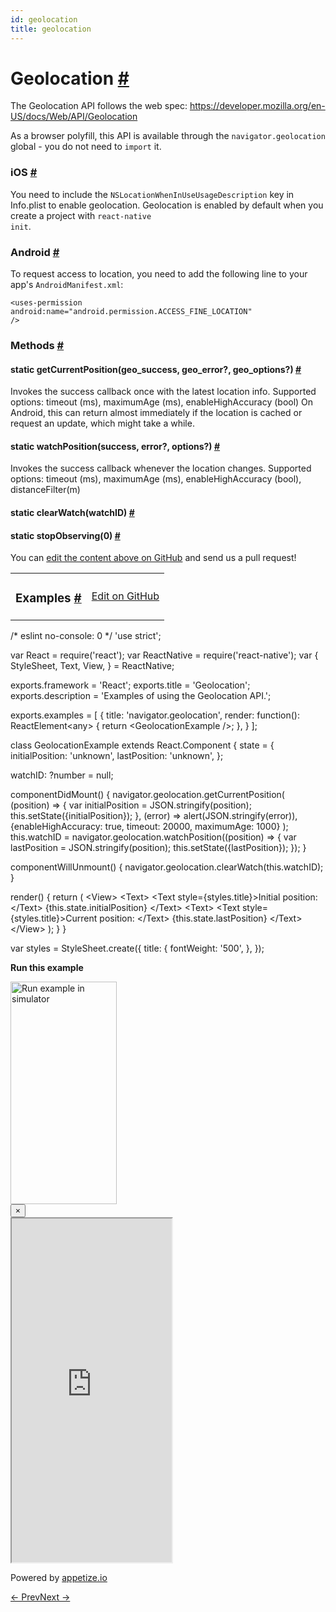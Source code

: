 ```yaml
---
id: geolocation
title: geolocation
---
```

<a id="content"></a><h1><a class="anchor" name="geolocation"></a>Geolocation <a class="hash-link" href="docs/geolocation.html#geolocation">#</a></h1><div><div><p>The Geolocation API follows the web spec:
<a href="https://developer.mozilla.org/en-US/docs/Web/API/Geolocation">https://developer.mozilla.org/en-US/docs/Web/API/Geolocation</a></p><p>As a browser polyfill, this API is available through the <code>navigator.geolocation</code>
global - you do not need to <code>import</code> it.</p><h3><a class="anchor" name="ios"></a>iOS <a class="hash-link" href="docs/geolocation.html#ios">#</a></h3><p>You need to include the <code>NSLocationWhenInUseUsageDescription</code> key
in Info.plist to enable geolocation. Geolocation is enabled by default
when you create a project with <code>react-native init</code>.</p><h3><a class="anchor" name="android"></a>Android <a class="hash-link" href="docs/geolocation.html#android">#</a></h3><p>To request access to location, you need to add the following line to your
app's <code>AndroidManifest.xml</code>:</p><p><code>&lt;uses-permission android:name="android.permission.ACCESS_FINE_LOCATION" /&gt;</code></p></div><span><h3><a class="anchor" name="methods"></a>Methods <a class="hash-link" href="docs/geolocation.html#methods">#</a></h3><div class="props"><div class="prop"><h4 class="methodTitle"><a class="anchor" name="getcurrentposition"></a><span class="methodType">static </span>getCurrentPosition<span class="methodType">(geo_success, geo_error?, geo_options?)</span> <a class="hash-link" href="docs/geolocation.html#getcurrentposition">#</a></h4><div><p>Invokes the success callback once with the latest location info.  Supported
options: timeout (ms), maximumAge (ms), enableHighAccuracy (bool)
On Android, this can return almost immediately if the location is cached or
request an update, which might take a while.</p></div></div><div class="prop"><h4 class="methodTitle"><a class="anchor" name="watchposition"></a><span class="methodType">static </span>watchPosition<span class="methodType">(success, error?, options?)</span> <a class="hash-link" href="docs/geolocation.html#watchposition">#</a></h4><div><p>Invokes the success callback whenever the location changes.  Supported
options: timeout (ms), maximumAge (ms), enableHighAccuracy (bool), distanceFilter(m)</p></div></div><div class="prop"><h4 class="methodTitle"><a class="anchor" name="clearwatch"></a><span class="methodType">static </span>clearWatch<span class="methodType">(watchID)</span> <a class="hash-link" href="docs/geolocation.html#clearwatch">#</a></h4></div><div class="prop"><h4 class="methodTitle"><a class="anchor" name="stopobserving"></a><span class="methodType">static </span>stopObserving<span class="methodType">(0)</span> <a class="hash-link" href="docs/geolocation.html#stopobserving">#</a></h4></div></div></span></div><p class="edit-page-block">You can <a target="_blank" href="https://github.com/facebook/react-native/blob/master/Libraries/Geolocation/Geolocation.js">edit the content above on GitHub</a> and send us a pull request!</p><div><div><table width="100%"><tbody><tr><td><h3><a class="anchor" name="examples"></a>Examples <a class="hash-link" href="docs/geolocation.html#examples">#</a></h3></td><td style="text-align:right;"><a target="_blank" href="https://github.com/facebook/react-native/blob/master/Examples/UIExplorer/js/GeolocationExample.js">Edit on GitHub</a></td></tr></tbody></table><div class="example-container"><div class="prism language-javascript"><span class="token comment" spellcheck="true">/* eslint no-console: 0 */</span>
<span class="token string">'use strict'</span><span class="token punctuation">;</span>


<span class="token keyword">var</span> React <span class="token operator">=</span> <span class="token function">require<span class="token punctuation">(</span></span><span class="token string">'react'</span><span class="token punctuation">)</span><span class="token punctuation">;</span>
<span class="token keyword">var</span> ReactNative <span class="token operator">=</span> <span class="token function">require<span class="token punctuation">(</span></span><span class="token string">'react-native'</span><span class="token punctuation">)</span><span class="token punctuation">;</span>
<span class="token keyword">var</span> <span class="token punctuation">{</span>
  StyleSheet<span class="token punctuation">,</span>
  Text<span class="token punctuation">,</span>
  View<span class="token punctuation">,</span>
<span class="token punctuation">}</span> <span class="token operator">=</span> ReactNative<span class="token punctuation">;</span>

exports<span class="token punctuation">.</span>framework <span class="token operator">=</span> <span class="token string">'React'</span><span class="token punctuation">;</span>
exports<span class="token punctuation">.</span>title <span class="token operator">=</span> <span class="token string">'Geolocation'</span><span class="token punctuation">;</span>
exports<span class="token punctuation">.</span>description <span class="token operator">=</span> <span class="token string">'Examples of using the Geolocation API.'</span><span class="token punctuation">;</span>

exports<span class="token punctuation">.</span>examples <span class="token operator">=</span> <span class="token punctuation">[</span>
  <span class="token punctuation">{</span>
    title<span class="token punctuation">:</span> <span class="token string">'navigator.geolocation'</span><span class="token punctuation">,</span>
    render<span class="token punctuation">:</span> <span class="token keyword">function</span><span class="token punctuation">(</span><span class="token punctuation">)</span><span class="token punctuation">:</span> ReactElement&lt;any<span class="token operator">&gt;</span> <span class="token punctuation">{</span>
      <span class="token keyword">return</span> &lt;GeolocationExample <span class="token operator">/</span><span class="token operator">&gt;</span><span class="token punctuation">;</span>
    <span class="token punctuation">}</span><span class="token punctuation">,</span>
  <span class="token punctuation">}</span>
<span class="token punctuation">]</span><span class="token punctuation">;</span>

class <span class="token class-name">GeolocationExample</span> extends <span class="token class-name">React<span class="token punctuation">.</span>Component</span> <span class="token punctuation">{</span>
  state <span class="token operator">=</span> <span class="token punctuation">{</span>
    initialPosition<span class="token punctuation">:</span> <span class="token string">'unknown'</span><span class="token punctuation">,</span>
    lastPosition<span class="token punctuation">:</span> <span class="token string">'unknown'</span><span class="token punctuation">,</span>
  <span class="token punctuation">}</span><span class="token punctuation">;</span>

  watchID<span class="token punctuation">:</span> <span class="token operator">?</span>number <span class="token operator">=</span> <span class="token keyword">null</span><span class="token punctuation">;</span>

  <span class="token function">componentDidMount<span class="token punctuation">(</span></span><span class="token punctuation">)</span> <span class="token punctuation">{</span>
    navigator<span class="token punctuation">.</span>geolocation<span class="token punctuation">.</span><span class="token function">getCurrentPosition<span class="token punctuation">(</span></span>
      <span class="token punctuation">(</span>position<span class="token punctuation">)</span> <span class="token operator">=</span><span class="token operator">&gt;</span> <span class="token punctuation">{</span>
        <span class="token keyword">var</span> initialPosition <span class="token operator">=</span> JSON<span class="token punctuation">.</span><span class="token function">stringify<span class="token punctuation">(</span></span>position<span class="token punctuation">)</span><span class="token punctuation">;</span>
        <span class="token keyword">this</span><span class="token punctuation">.</span><span class="token function">setState<span class="token punctuation">(</span></span><span class="token punctuation">{</span>initialPosition<span class="token punctuation">}</span><span class="token punctuation">)</span><span class="token punctuation">;</span>
      <span class="token punctuation">}</span><span class="token punctuation">,</span>
      <span class="token punctuation">(</span>error<span class="token punctuation">)</span> <span class="token operator">=</span><span class="token operator">&gt;</span> <span class="token function">alert<span class="token punctuation">(</span></span>JSON<span class="token punctuation">.</span><span class="token function">stringify<span class="token punctuation">(</span></span>error<span class="token punctuation">)</span><span class="token punctuation">)</span><span class="token punctuation">,</span>
      <span class="token punctuation">{</span>enableHighAccuracy<span class="token punctuation">:</span> <span class="token boolean">true</span><span class="token punctuation">,</span> timeout<span class="token punctuation">:</span> <span class="token number">20000</span><span class="token punctuation">,</span> maximumAge<span class="token punctuation">:</span> <span class="token number">1000</span><span class="token punctuation">}</span>
    <span class="token punctuation">)</span><span class="token punctuation">;</span>
    <span class="token keyword">this</span><span class="token punctuation">.</span>watchID <span class="token operator">=</span> navigator<span class="token punctuation">.</span>geolocation<span class="token punctuation">.</span><span class="token function">watchPosition<span class="token punctuation">(</span></span><span class="token punctuation">(</span>position<span class="token punctuation">)</span> <span class="token operator">=</span><span class="token operator">&gt;</span> <span class="token punctuation">{</span>
      <span class="token keyword">var</span> lastPosition <span class="token operator">=</span> JSON<span class="token punctuation">.</span><span class="token function">stringify<span class="token punctuation">(</span></span>position<span class="token punctuation">)</span><span class="token punctuation">;</span>
      <span class="token keyword">this</span><span class="token punctuation">.</span><span class="token function">setState<span class="token punctuation">(</span></span><span class="token punctuation">{</span>lastPosition<span class="token punctuation">}</span><span class="token punctuation">)</span><span class="token punctuation">;</span>
    <span class="token punctuation">}</span><span class="token punctuation">)</span><span class="token punctuation">;</span>
  <span class="token punctuation">}</span>

  <span class="token function">componentWillUnmount<span class="token punctuation">(</span></span><span class="token punctuation">)</span> <span class="token punctuation">{</span>
    navigator<span class="token punctuation">.</span>geolocation<span class="token punctuation">.</span><span class="token function">clearWatch<span class="token punctuation">(</span></span><span class="token keyword">this</span><span class="token punctuation">.</span>watchID<span class="token punctuation">)</span><span class="token punctuation">;</span>
  <span class="token punctuation">}</span>

  <span class="token function">render<span class="token punctuation">(</span></span><span class="token punctuation">)</span> <span class="token punctuation">{</span>
    <span class="token keyword">return</span> <span class="token punctuation">(</span>
      &lt;View<span class="token operator">&gt;</span>
        &lt;Text<span class="token operator">&gt;</span>
          &lt;Text style<span class="token operator">=</span><span class="token punctuation">{</span>styles<span class="token punctuation">.</span>title<span class="token punctuation">}</span><span class="token operator">&gt;</span>Initial position<span class="token punctuation">:</span> &lt;<span class="token operator">/</span>Text<span class="token operator">&gt;</span>
          <span class="token punctuation">{</span><span class="token keyword">this</span><span class="token punctuation">.</span>state<span class="token punctuation">.</span>initialPosition<span class="token punctuation">}</span>
        &lt;<span class="token operator">/</span>Text<span class="token operator">&gt;</span>
        &lt;Text<span class="token operator">&gt;</span>
          &lt;Text style<span class="token operator">=</span><span class="token punctuation">{</span>styles<span class="token punctuation">.</span>title<span class="token punctuation">}</span><span class="token operator">&gt;</span>Current position<span class="token punctuation">:</span> &lt;<span class="token operator">/</span>Text<span class="token operator">&gt;</span>
          <span class="token punctuation">{</span><span class="token keyword">this</span><span class="token punctuation">.</span>state<span class="token punctuation">.</span>lastPosition<span class="token punctuation">}</span>
        &lt;<span class="token operator">/</span>Text<span class="token operator">&gt;</span>
      &lt;<span class="token operator">/</span>View<span class="token operator">&gt;</span>
    <span class="token punctuation">)</span><span class="token punctuation">;</span>
  <span class="token punctuation">}</span>
<span class="token punctuation">}</span>

<span class="token keyword">var</span> styles <span class="token operator">=</span> StyleSheet<span class="token punctuation">.</span><span class="token function">create<span class="token punctuation">(</span></span><span class="token punctuation">{</span>
  title<span class="token punctuation">:</span> <span class="token punctuation">{</span>
    fontWeight<span class="token punctuation">:</span> <span class="token string">'500'</span><span class="token punctuation">,</span>
  <span class="token punctuation">}</span><span class="token punctuation">,</span>
<span class="token punctuation">}</span><span class="token punctuation">)</span><span class="token punctuation">;</span></div><div class="embedded-simulator"><p><a class="modal-button-open"><strong>Run this example</strong></a></p><div class="modal-button-open modal-button-open-img"><img alt="Run example in simulator" width="170" height="356" src="img/uiexplorer_main_ios.png"></div><div><div class="modal"><div class="modal-content"><button class="modal-button-close">×</button><div class="center"><iframe class="simulator" src="https://appetize.io/embed/7vdfm9h3e6vuf4gfdm7r5rgc48?device=iphone6s&amp;scale=60&amp;autoplay=false&amp;orientation=portrait&amp;deviceColor=white&amp;params=%7B%22route%22%3A%22Geolocation%22%7D" width="256" height="550" scrolling="no"></iframe><p>Powered by <a target="_blank" href="https://appetize.io">appetize.io</a></p></div></div></div><div class="modal-backdrop"></div></div></div></div></div></div><div class="docs-prevnext"><a class="docs-prev" href="docs/easing.html#content">← Prev</a><a class="docs-next" href="docs/imageeditor.html#content">Next →</a></div>